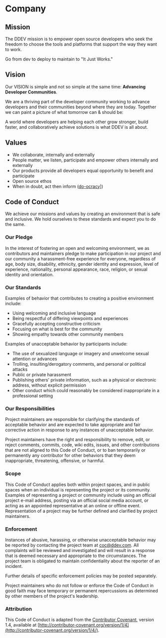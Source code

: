 # Company
## Mission
The DDEV mission is to empower open source developers who seek the freedom to choose the tools and platforms that support the way they want to work.

Go from dev to deploy to maintain to "It Just Works."

## Vision
Our VISION is simple and not so simple at the same time: **Advancing Developer Communities**.  

We are a thriving part of the developer community working to advance developers and their communities beyond where they are today. Together we can paint a picture of what tomorrow can & should be:

A world where developers are helping each other grow stronger, build faster, and collaboratively achieve solutions is what DDEV is all about.
## Values
- We collaborate, internally and externally
- People matter, we listen, participate and empower others internally and externally
- Our products provide all developers equal opportunity to benefit and participate
- Open source ethos
- When in doubt, act then inform ([do-ocracy](https://communitywiki.org/wiki/DoOcracy)])
## Code of Conduct
We achieve our missions and values by creating an environment that is safe and inclusive.  We hold ourselves to these standards and expect you to do the same.

### Our Pledge
In the interest of fostering an open and welcoming environment, we as contributors and maintainers pledge to make participation in our project and our community a harassment-free experience for everyone, regardless of age, body size, disability, ethnicity, gender identity and expression, level of experience, nationality, personal appearance, race, religion, or sexual identity and orientation.

### Our Standards
Examples of behavior that contributes to creating a positive environment include:

* Using welcoming and inclusive language
* Being respectful of differing viewpoints and experiences
* Gracefully accepting constructive criticism
* Focusing on what is best for the community
* Showing empathy towards other community members

Examples of unacceptable behavior by participants include:

* The use of sexualized language or imagery and unwelcome sexual attention or advances
* Trolling, insulting/derogatory comments, and personal or political attacks
* Public or private harassment
* Publishing others' private information, such as a physical or electronic address, without explicit permission
* Other conduct which could reasonably be considered inappropriate in a professional setting

### Our Responsibilities
Project maintainers are responsible for clarifying the standards of acceptable behavior and are expected to take appropriate and fair corrective action in response to any instances of unacceptable behavior.

Project maintainers have the right and responsibility to remove, edit, or reject comments, commits, code, wiki edits, issues, and other contributions that are not aligned to this Code of Conduct, or to ban temporarily or permanently any contributor for other behaviors that they deem inappropriate, threatening, offensive, or harmful.

### Scope
This Code of Conduct applies both within project spaces, and in public spaces when an individual is representing the project or its community. Examples of representing a project or community include using an official project e-mail address, posting via an official social media account, or acting as an appointed
representative at an online or offline event. Representation of a project may be further defined and clarified by project maintainers.

### Enforcement
Instances of abusive, harassing, or otherwise unacceptable behavior may be reported by contacting the project team at [coc@ddev.com](mailto:coc@ddev.com). All complaints will be reviewed and investigated and will result in a response that is deemed necessary and appropriate to the circumstances. The project team is obligated to maintain confidentiality about the reporter of an incident.

Further details of specific enforcement policies may be posted separately.

Project maintainers who do not follow or enforce the Code of Conduct in good faith may face temporary or permanent repercussions as determined by other members of the project's leadership.

### Attribution
This Code of Conduct is adapted from the [Contributor Covenant](http://contributor-covenant.org), version 1.4, available at [http://contributor-covenant.org/version/1/4](http://contributor-covenant.org/version/1/4/).
